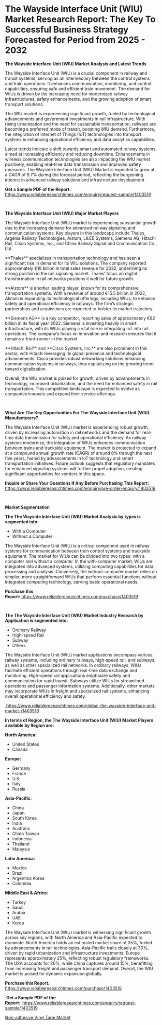 <p><h1>The Wayside Interface Unit (WIU) Market Research Report: The Key To Successful Business Strategy Forecasted for Period from 2025 - 2032</h1></p><p><strong>The Wayside Interface Unit (WIU) Market Analysis and Latest Trends</strong></p>
<p><p>The Wayside Interface Unit (WIU) is a crucial component in railway and transit systems, serving as an intermediary between the control systems and train operations. It enhances communication, monitoring, and control capabilities, ensuring safe and efficient train movement. The demand for WIUs is driven by the increasing need for modernized railway infrastructures, safety enhancements, and the growing adoption of smart transport solutions.</p><p>The WIU market is experiencing significant growth, fueled by technological advancements and government investments in rail infrastructure. With rising urbanization and the need for sustainable transportation, railways are becoming a preferred mode of transit, boosting WIU demand. Furthermore, the integration of Internet of Things (IoT) technologies into transport systems is enhancing operational efficiency and data analytics capabilities.</p><p>Latest trends indicate a shift towards smart and automated railway systems, aimed at increasing efficiency and reducing downtime. Enhancements in wireless communication technologies are also impacting the WIU market positively, enabling real-time data transmission and improved safety measures. The Wayside Interface Unit (WIU) Market is expected to grow at a CAGR of 9.7% during the forecast period, reflecting the burgeoning interest in advanced railway solutions and infrastructure development.</p></p>
<p><strong>Get a Sample PDF of the Report:&nbsp;</strong> <a href="https://www.reliableresearchtimes.com/enquiry/request-sample/1403519?utm_campaign=2009&utm_medium=2&utm_source=Github&utm_content=ia&utm_term=28032025&utm_id=the-wayside-interface-unit-wiu">https://www.reliableresearchtimes.com/enquiry/request-sample/1403519</a></p>
<p>&nbsp;</p>
<p><strong>The Wayside Interface Unit (WIU) Major Market Players</strong></p>
<p><p>The Wayside Interface Unit (WIU) market is experiencing substantial growth due to the increasing demand for advanced railway signaling and communication systems. Key players in this landscape include Thales, Argenia Railway Technologies, Alstom, LILEE Systems, Siemens AG, Hitachi Rail, Cisco Systems, Inc., and China Railway Signal and Communication Co., Ltd.</p><p>**Thales** specializes in transportation technology and has seen a significant rise in demand for its WIU solutions. The company reported approximately €18 billion in total sales revenue for 2022, underlining its strong position in the rail signaling market. Thales’ focus on digital transformation in rail networks positions it well for future growth.</p><p>**Alstom** is another leading player, known for its comprehensive transportation systems. With a revenue of around €15.5 billion in 2022, Alstom is expanding its technological offerings, including WIUs, to enhance safety and operational efficiency in railways. The firm’s strategic partnerships and acquisitions are expected to bolster its market trajectory.</p><p>**Siemens AG** is a key competitor, reporting sales of approximately €62 billion in its fiscal year 2022. Siemens is investing heavily in smart infrastructure, with its WIUs playing a vital role in integrating IoT into rail operations. The company’s focus on innovation and research ensures that it remains a front-runner in the market.</p><p>**Hitachi Rail** and **Cisco Systems, Inc.** are also prominent in this sector, with Hitachi leveraging its global presence and technological advancements. Cisco provides robust networking solutions enhancing communication systems in railways, thus capitalizing on the growing trend toward digitalization.</p><p>Overall, the WIU market is poised for growth, driven by advancements in technology, increased urbanization, and the need for enhanced safety in rail transportation. This competitive landscape is expected to evolve as companies innovate and expand their service offerings.</p></p>
<p>&nbsp;</p>
<p><strong>What Are The Key Opportunities For The Wayside Interface Unit (WIU) Manufacturers?</strong></p>
<p><p>The Wayside Interface Unit (WIU) market is experiencing robust growth, driven by increasing automation in rail networks and the demand for real-time data transmission for safety and operational efficiency. As railway systems modernize, the integration of WIUs enhances communication between trains and trackside equipment. The market is projected to expand at a compound annual growth rate (CAGR) of around 8% through the next five years, fueled by advancements in IoT technology and smart transportation initiatives. Future outlook suggests that regulatory mandates for enhanced signaling systems will further propel adoption, creating significant opportunities for vendors in this space.</p></p>
<p><strong>Inquire or Share Your Questions If Any Before Purchasing This Report:</strong> <a href="https://www.reliableresearchtimes.com/enquiry/pre-order-enquiry/1403519?utm_campaign=2009&utm_medium=2&utm_source=Github&utm_content=ia&utm_term=28032025&utm_id=the-wayside-interface-unit-wiu">https://www.reliableresearchtimes.com/enquiry/pre-order-enquiry/1403519</a></p>
<p>&nbsp;</p>
<p><strong>Market Segmentation</strong></p>
<p><strong>The The Wayside Interface Unit (WIU) Market Analysis by types is segmented into:</strong></p>
<p><ul><li>With a Computer</li><li>Without a Computer</li></ul></p>
<p><p>The Wayside Interface Unit (WIU) is a critical component used in railway systems for communication between train control systems and trackside equipment. The market for WIUs can be divided into two types: with a computer and without a computer. In the with-computer market, WIUs are integrated into advanced systems, utilizing computing capabilities for data processing and analysis. Conversely, the without-computer market relies on simpler, more straightforward WIUs that perform essential functions without integrated computing technology, serving basic operational needs.</p></p>
<p><strong>Purchase this Report:&nbsp;</strong><a href="https://www.reliableresearchtimes.com/purchase/1403519?utm_campaign=2009&utm_medium=2&utm_source=Github&utm_content=ia&utm_term=28032025&utm_id=the-wayside-interface-unit-wiu">https://www.reliableresearchtimes.com/purchase/1403519</a></p>
<p>&nbsp;</p>
<p><strong>The The Wayside Interface Unit (WIU) Market Industry Research by Application is segmented into:</strong></p>
<p><ul><li>Ordinary Railway</li><li>High-speed Rail</li><li>Subway</li><li>Others</li></ul></p>
<p><p>The Wayside Interface Unit (WIU) market applications encompass various railway systems, including ordinary railways, high-speed rail, and subways, as well as other specialized rail networks. In ordinary railways, WIUs facilitate efficient operations through real-time data exchange and monitoring. High-speed rail applications emphasize safety and communication for rapid transit. Subways utilize WIUs for streamlined operations and passenger information systems. Additionally, other markets may incorporate WIUs in freight and specialized rail systems, enhancing overall operational efficiency and safety.</p></p>
<p><a href="https://www.reliableresearchtimes.com/global-the-wayside-interface-unit-market-r1403519?utm_campaign=2009&utm_medium=2&utm_source=Github&utm_content=ia&utm_term=28032025&utm_id=the-wayside-interface-unit-wiu">&nbsp;https://www.reliableresearchtimes.com/global-the-wayside-interface-unit-market-r1403519</a></p>
<p><strong>In terms of Region, the The Wayside Interface Unit (WIU) Market Players available by Region are:</strong></p>
<p>
    <p> <strong> North America: </strong>
        <ul>
            <li>United States</li>
            <li>Canada</li>
        </ul>
        </p> 
    <p> <strong> Europe: </strong>
        <ul>
            <li>Germany</li>
            <li>France</li>
            <li>U.K.</li>
            <li>Italy</li>
            <li>Russia</li>
        </ul>
        </p> 
    <p> <strong> Asia-Pacific: </strong>
        <ul>
            <li>China</li>
            <li>Japan</li>
            <li>South Korea</li>
            <li>India</li>
            <li>Australia</li>
            <li>China Taiwan</li>
            <li>Indonesia</li>
            <li>Thailand</li>
            <li>Malaysia</li>
        </ul>
        </p> 
    <p> <strong> Latin America: </strong>
        <ul>
            <li>Mexico</li>
            <li>Brazil</li>
            <li>Argentina Korea</li>
            <li>Colombia</li>
        </ul>
        </p> 
    <p> <strong> Middle East & Africa: </strong>
        <ul>
            <li>Turkey</li>
            <li>Saudi</li>
            <li>Arabia</li>
            <li>UAE</li>
            <li>Korea</li>
        </ul>
    </p>
    </p>
<p><p>The Wayside Interface Unit (WIU) market is witnessing significant growth across key regions, with North America and Asia-Pacific expected to dominate. North America holds an estimated market share of 35%, fueled by advancements in rail technologies. Asia-Pacific trails closely at 30%, driven by rapid urbanization and infrastructure investments. Europe represents approximately 25%, reflecting robust regulatory frameworks. The USA accounts for 20%, while China captures around 15%, benefitting from increasing freight and passenger transport demand. Overall, the WIU market is poised for dynamic expansion globally.</p></p>
<p><strong>Purchase this Report: </strong><a href="https://www.reliableresearchtimes.com/purchase/1403519?utm_campaign=2009&utm_medium=2&utm_source=Github&utm_content=ia&utm_term=28032025&utm_id=the-wayside-interface-unit-wiu">https://www.reliableresearchtimes.com/purchase/1403519</a></p>
<p>&nbsp;<strong>Get a Sample PDF of the Report:&nbsp;&nbsp;</strong><a href="https://www.reliableresearchtimes.com/enquiry/request-sample/1403519?utm_campaign=2009&utm_medium=2&utm_source=Github&utm_content=ia&utm_term=28032025&utm_id=the-wayside-interface-unit-wiu">https://www.reliableresearchtimes.com/enquiry/request-sample/1403519</a></p>
<p><strong></strong></p>
<p><p><a href="https://github.com/leolamarnal9/Market-Research-Report-List-1/blob/main/non-adhesive-vinyl-tape-market.md?utm_campaign=2009&utm_medium=2&utm_source=Github&utm_content=ia&utm_term=28032025&utm_id=the-wayside-interface-unit-wiu">Non-adhesive Vinyl Tape Market</a></p></p>